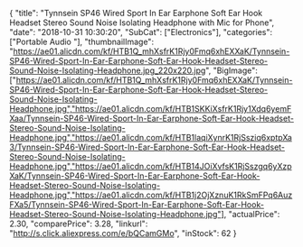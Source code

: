 {
	"title": "Tynnsein SP46 Wired Sport In Ear Earphone Soft Ear Hook Headset Stereo Sound Noise Isolating Headphone with Mic for Phone",
	"date": "2018-10-31 10:30:20",
	"SubCat": ["Electronics"],
	"categories": ["Portable Audio "],
	"thumbnailImage": "https://ae01.alicdn.com/kf/HTB1Q_mhXsfrK1Rjy0Fmq6xhEXXaK/Tynnsein-SP46-Wired-Sport-In-Ear-Earphone-Soft-Ear-Hook-Headset-Stereo-Sound-Noise-Isolating-Headphone.jpg_220x220.jpg",
	"BigImage": ["https://ae01.alicdn.com/kf/HTB1Q_mhXsfrK1Rjy0Fmq6xhEXXaK/Tynnsein-SP46-Wired-Sport-In-Ear-Earphone-Soft-Ear-Hook-Headset-Stereo-Sound-Noise-Isolating-Headphone.jpg","https://ae01.alicdn.com/kf/HTB1SKKiXsfrK1Rjy1Xdq6yemFXaa/Tynnsein-SP46-Wired-Sport-In-Ear-Earphone-Soft-Ear-Hook-Headset-Stereo-Sound-Noise-Isolating-Headphone.jpg","https://ae01.alicdn.com/kf/HTB1laqiXynrK1RjSsziq6xptpXa3/Tynnsein-SP46-Wired-Sport-In-Ear-Earphone-Soft-Ear-Hook-Headset-Stereo-Sound-Noise-Isolating-Headphone.jpg","https://ae01.alicdn.com/kf/HTB14JOiXvfsK1RjSszgq6yXzpXaK/Tynnsein-SP46-Wired-Sport-In-Ear-Earphone-Soft-Ear-Hook-Headset-Stereo-Sound-Noise-Isolating-Headphone.jpg","https://ae01.alicdn.com/kf/HTB1j2OjXznuK1RkSmFPq6AuzFXa5/Tynnsein-SP46-Wired-Sport-In-Ear-Earphone-Soft-Ear-Hook-Headset-Stereo-Sound-Noise-Isolating-Headphone.jpg"],
	"actualPrice": 2.30,
	"comparePrice": 3.28,
	"linkurl": "http://s.click.aliexpress.com/e/bQCamGMo",
	"inStock": 62
}
